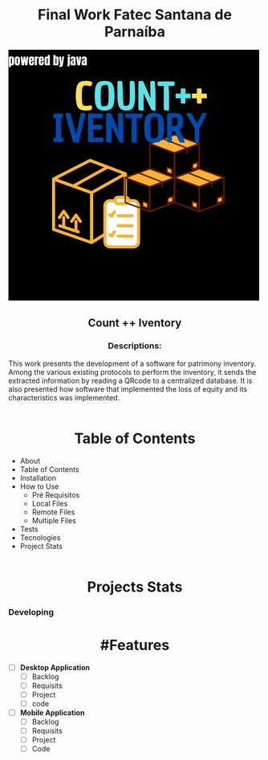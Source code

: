 <h1 font align = "Center">Final Work Fatec Santana de Parnaíba</h1>

 ![Inventario logo](./imagens/../Projeto%20-%20SistemaGuaxinim/build/classes/imagens/InventarioLogo.png)

<h2 font align = "center"> Count ++ Iventory</h2> 
<h3 font align = "center"> Descriptions: </font></h3>
This work presents the development of a software for patrimony inventory. Among the various existing protocols to perform the inventory, it sends the extracted information by reading a QRcode to a centralized database. It is also presented how software that implemented the loss of equity and its characteristics was implemented. 
<br></br>

<h1 font align = "center"> Table of Contents </h1>

* About
* Table of Contents
* Installation
* How to Use
   - Pré Requisitos
   - Local Files
   - Remote Files
   - Multiple Files
* Tests
* Tecnologies
* Project Stats
 <br></br> 
<h1 font align = "center"> Projects Stats </h1>
<h3> Developing <h3>

<h1 font align = "center"> #Features </h1>

- [ ] <b>Desktop Application </b>
    - [ ] Backlog
    - [ ] Requisits
    - [ ] Project
    - [ ] code

- [ ] <b>Mobile Application </b>
    - [ ] Backlog
    - [ ] Requisits
    - [ ] Project
    - [ ] Code
